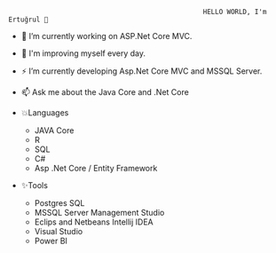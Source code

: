                                                      HELLO WORLD, I'm Ertuğrul 👋 
- 🔭 I’m currently working on ASP.Net Core MVC. 
- 🌱 I'm improving myself every day.
- ⚡ I’m currently developing Asp.Net Core MVC and MSSQL Server.
- 📫 Ask me about the Java Core and .Net Core
  
- 💥Languages
    - JAVA Core 
    - R
    - SQL
    - C# 
    - Asp .Net Core / Entity Framework
   
 - ✨Tools
    - Postgres SQL
    - MSSQL Server Management Studio
    - Eclips and Netbeans Intellij IDEA
    - Visual Studio 
    - Power BI

    


